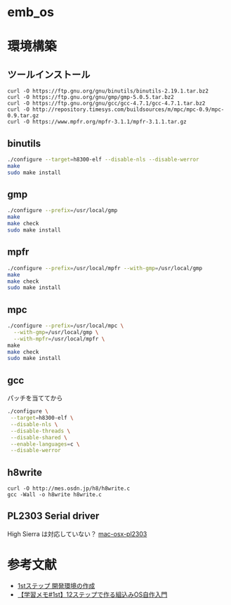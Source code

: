 # emb_os

# 環境構築
## ツールインストール
```
curl -O https://ftp.gnu.org/gnu/binutils/binutils-2.19.1.tar.bz2
curl -O https://ftp.gnu.org/gnu/gmp/gmp-5.0.5.tar.bz2
curl -O https://ftp.gnu.org/gnu/gcc/gcc-4.7.1/gcc-4.7.1.tar.bz2
curl -O http://repository.timesys.com/buildsources/m/mpc/mpc-0.9/mpc-0.9.tar.gz
curl -O https://www.mpfr.org/mpfr-3.1.1/mpfr-3.1.1.tar.gz
```

## binutils
```bash
./configure --target=h8300-elf --disable-nls --disable-werror
make
sudo make install
```

## gmp
```bash
./configure --prefix=/usr/local/gmp
make
make check
sudo make install
```

## mpfr
```bash
./configure --prefix=/usr/local/mpfr --with-gmp=/usr/local/gmp
make
make check
sudo make install
```

## mpc
```bash
./configure --prefix=/usr/local/mpc \
  --with-gmp=/usr/local/gmp \
  --with-mpfr=/usr/local/mpfr \
make
make check
sudo make install
```

## gcc
パッチを当ててから

```bash
./configure \
 --target=h8300-elf \
 --disable-nls \
 --disable-threads \
 --disable-shared \
 --enable-languages=c \
 --disable-werror
```

## h8write
```
curl -O http://mes.osdn.jp/h8/h8write.c
gcc -Wall -o h8write h8write.c
```

## PL2303 Serial driver
High Sierra は対応していない？
[mac-osx-pl2303](https://github.com/bjarnoldus/mac-osx-pl2303)

# 参考文献
- [1stステップ 開発環境の作成](http://ishikuro.hateblo.jp/entry/20120812/1344750799)
- [【学習メモ#1st】12ステップで作る組込みOS自作入門](https://www.slideshare.net/sandai/12step-1-14296356)